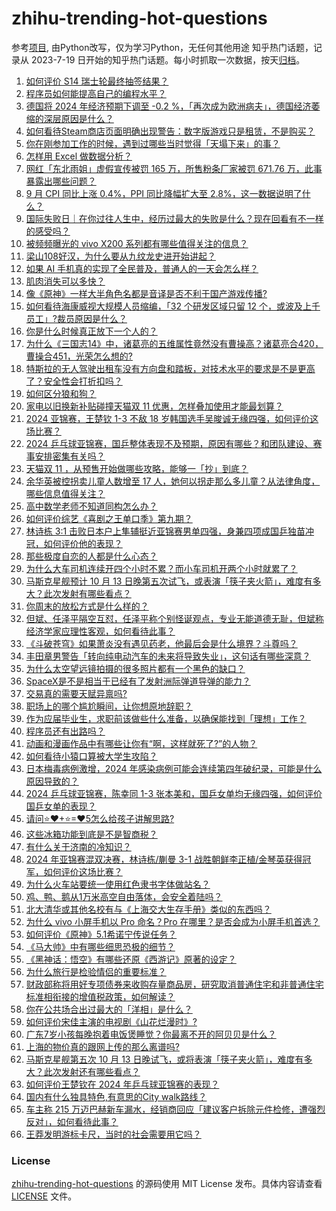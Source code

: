 # zhihu-trending-hot-questions
参考[项目](https://github.com/justjavac/zhihu-trending-hot-questions), 由Python改写，仅为学习Python，无任何其他用途
知乎热门话题，记录从 2023-7-19
日开始的知乎热门话题。每小时抓取一次数据，按天[归档](./data)。
<!-- BEGIN -->
<!-- 最后更新时间 2024-10-13 07:18:25.712896 -->
1. [如何评价 S14 瑞士轮最终抽签结果？](https://www.zhihu.com/question/841750991)
1. [程序员如何能提高自己的编程水平？](https://www.zhihu.com/question/574446635)
1. [德国将 2024 年经济预期下调至 -0.2 %，「再次成为欧洲病夫」，德国经济萎缩的深层原因是什么？](https://www.zhihu.com/question/803788021)
1. [如何看待Steam商店页面明确出现警告：数字版游戏只是租赁，不是购买？](https://www.zhihu.com/question/828901579)
1. [你在刚参加工作的时候，遇到过哪些当时觉得「天塌下来」的事？](https://www.zhihu.com/question/808201750)
1. [怎样用 Excel 做数据分析？](https://www.zhihu.com/question/19754722)
1. [网红「东北雨姐」虚假宣传被罚 165 万，所售粉条厂家被罚 671.76 万，此事暴露出哪些问题？](https://www.zhihu.com/question/829310701)
1. [9 月 CPI 同比上涨 0.4%，PPI 同比降幅扩大至 2.8%，这一数据说明了什么？](https://www.zhihu.com/question/848904633)
1. [国际失败日｜在你过往人生中，经历过最大的失败是什么？现在回看有不一样的感受吗？](https://www.zhihu.com/question/808042503)
1. [被频频曝光的 vivo X200 系列都有哪些值得关注的信息？](https://www.zhihu.com/question/837498562)
1. [梁山108好汉，为什么要从九纹龙史进开始讲起？](https://www.zhihu.com/question/721984998)
1. [如果 AI 手机真的实现了全民普及，普通人的一天会怎么样？](https://www.zhihu.com/question/829935200)
1. [肌肉消失可以多快？](https://www.zhihu.com/question/521056595)
1. [像《原神》一样大半角色名都是音译是否不利于国产游戏传播?](https://www.zhihu.com/question/778221571)
1. [如何看待海康威视大规模人员缩编，「32 个研发区域只留 12 个，或波及上千员工」?裁员原因是什么？](https://www.zhihu.com/question/820211552)
1. [你是什么时候真正放下一个人的？](https://www.zhihu.com/question/443536846)
1. [为什么《三国志14》中，诸葛亮的五维属性竟然没有曹操高？诸葛亮合420，曹操合451，光荣怎么想的?](https://www.zhihu.com/question/662619822)
1. [特斯拉的无人驾驶出租车没有方向盘和踏板，对技术水平的要求是不是更高了？安全性会打折扣吗？](https://www.zhihu.com/question/814899314)
1. [如何区分狼和狗？](https://www.zhihu.com/question/20144489)
1. [家电以旧换新补贴碰撞天猫双 11 优惠，怎样叠加使用才能最划算？](https://www.zhihu.com/question/826901454)
1. [2024 亚锦赛，王楚钦 1-3 不敌 18 岁韩国选手吴晙诚无缘四强，如何评价这场比赛？](https://www.zhihu.com/question/838590732)
1. [2024 乒乓球亚锦赛，国乒整体表现不及预期，原因有哪些？和团队建设、赛事安排密集有关吗？](https://www.zhihu.com/question/838981816)
1. [天猫双 11 ，从预售开始做哪些攻略，能够一「抄」到底？](https://www.zhihu.com/question/826896582)
1. [余华英被控拐卖儿童人数增至 17 人，她何以拐走那么多儿童？从法律角度，哪些信息值得关注？](https://www.zhihu.com/question/815233542)
1. [高中数学老师不知道同构怎么办？](https://www.zhihu.com/question/800701640)
1. [如何评价综艺《喜剧之王单口季》第九期？](https://www.zhihu.com/question/821200840)
1. [林诗栋 3:1 击败日本户上隼辅挺近亚锦赛男单四强，身兼四项成国乒独苗冲冠，如何评价他的表现？](https://www.zhihu.com/question/835966023)
1. [那些极度自恋的人都是什么心态？](https://www.zhihu.com/question/308099696)
1. [为什么大车司机连续开四个小时不累？而小车司机开两个小时就累了？](https://www.zhihu.com/question/663522207)
1. [马斯克星舰预计 10 月 13 日晚第五次试飞，或表演「筷子夹火箭」，难度有多大？此次发射有哪些看点？](https://www.zhihu.com/question/848030141)
1. [你周末的放松方式是什么样的？](https://www.zhihu.com/question/839882677)
1. [但斌、任泽平隔空互怼，任泽平称个别怪诞观点，专业无能道德无耻，但斌称经济学家应理性客观，如何看待此事？](https://www.zhihu.com/question/838356337)
1. [《斗破苍穹》如果萧炎没有遇见药老，他最后会是什么境界？斗尊吗？](https://www.zhihu.com/question/504761121)
1. [丰田章男警告「转向纯电动汽车的未来将导致失业」，这句话有哪些深意？](https://www.zhihu.com/question/816668292)
1. [为什么太空望远镜拍摄的很多照片都有一个黑色的缺口？](https://www.zhihu.com/question/807788149)
1. [SpaceX是不是相当于已经有了发射洲际弹道导弹的能力？](https://www.zhihu.com/question/668947964)
1. [交易真的需要天赋异禀吗?](https://www.zhihu.com/question/783368328)
1. [职场上的哪个尴尬瞬间，让你想原地辞职？](https://www.zhihu.com/question/808201761)
1. [作为应届毕业生，求职前该做些什么准备，以确保能找到「理想」工作？](https://www.zhihu.com/question/668860868)
1. [程序员还有出路吗？](https://www.zhihu.com/question/666974560)
1. [动画和漫画作品中有哪些让你有“啊，这样就死了?”的人物？](https://www.zhihu.com/question/661050426)
1. [如何看待小猿口算被大学生攻陷？](https://www.zhihu.com/question/813258253)
1. [日本梅毒病例激增，2024 年感染病例可能会连续第四年破纪录，可能是什么原因导致的？](https://www.zhihu.com/question/827839467)
1. [2024 乒乓球亚锦赛，陈幸同 1-3 张本美和，国乒女单均无缘四强，如何评价国乒女单的表现？](https://www.zhihu.com/question/836558678)
1. [请问⭐❤+⭐=❤5怎么给孩子讲解思路?](https://www.zhihu.com/question/736492086)
1. [这些冰箱功能到底是不是智商税？](https://www.zhihu.com/question/805155562)
1. [有什么关于济南的冷知识？](https://www.zhihu.com/question/52741728)
1. [2024 年亚锦赛混双决赛，林诗栋/蒯曼 3-1 战胜朝鲜李正植/金琴英获得冠军，如何评价这场比赛？](https://www.zhihu.com/question/841004077)
1. [为什么火车站要统一使用红色隶书字体做站名？](https://www.zhihu.com/question/651933772)
1. [鸡、鸭、鹅从1万米高空自由落体，会安全着陆吗？](https://www.zhihu.com/question/593784402)
1. [北大清华或其他名校有与《上海交大生存手册》类似的东西吗？](https://www.zhihu.com/question/31506356)
1. [为什么 vivo 小屏手机以 Pro 命名？Pro 在哪里？是否会成为小屏手机首选？](https://www.zhihu.com/question/814407089)
1. [如何评价《原神》5.1希诺宁传说任务？](https://www.zhihu.com/question/822903848)
1. [《马大帅》中有哪些细思恐极的细节？](https://www.zhihu.com/question/266069788)
1. [《黑神话：悟空》有哪些还原《西游记》原著的设定？](https://www.zhihu.com/question/664774495)
1. [为什么旅行是检验情侣的重要标准？](https://www.zhihu.com/question/34842404)
1. [财政部称将用好专项债券来收购存量商品房，研究取消普通住宅和非普通住宅标准相衔接的增值税政策，如何解读？](https://www.zhihu.com/question/827163513)
1. [你在公共场合出过最大的「洋相」是什么？](https://www.zhihu.com/question/808201754)
1. [如何评价宋佳主演的电视剧《山花烂漫时》?](https://www.zhihu.com/question/666596492)
1. [广东7岁小孩每晚抱着电饭煲睡觉？你最离不开的阿贝贝是什么？](https://www.zhihu.com/question/839234929)
1. [上海的物价真的跟网上传的那么离谱吗?](https://www.zhihu.com/question/626509747)
1. [马斯克星舰第五次 10 月 13 日晚试飞，或将表演「筷子夹火箭」，难度有多大？此次发射还有哪些看点？](https://www.zhihu.com/question/848030141)
1. [如何评价王楚钦在 2024 年乒乓球亚锦赛的表现？](https://www.zhihu.com/question/847805477)
1. [国内有什么独具特色,有意思的City walk路线？](https://www.zhihu.com/question/54655566)
1. [车主称 215 万迈巴赫新车漏水，经销商回应「建议客户拆除元件检修，遭强烈反对」，如何看待此事？](https://www.zhihu.com/question/831596375)
1. [王莽发明游标卡尺，当时的社会需要用它吗？](https://www.zhihu.com/question/792045325)
<!-- END -->
### License
[zhihu-trending-hot-questions](https://github.com/yaogengzhu/zhihu-trending-hot-questions)
的源码使用 MIT License 发布。具体内容请查看 [LICENSE](./LICENSE) 文件。
